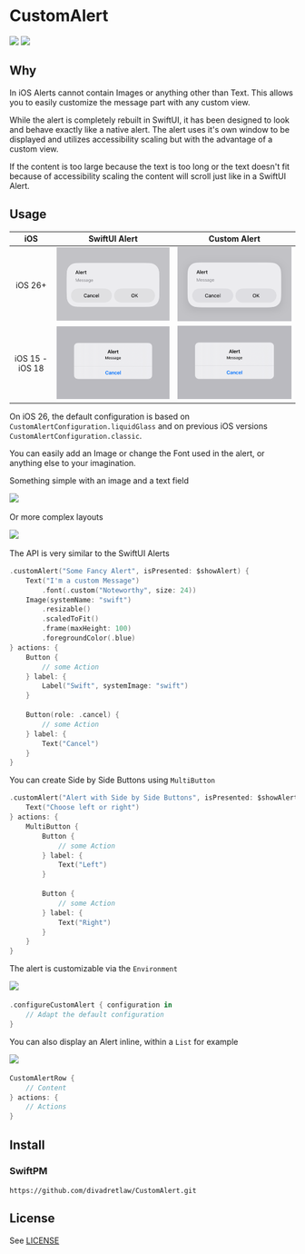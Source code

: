 # CustomAlert

[![](https://img.shields.io/endpoint?url=https%3A%2F%2Fswiftpackageindex.com%2Fapi%2Fpackages%2Fdivadretlaw%2FCustomAlert%2Fbadge%3Ftype%3Dplatforms)](https://swiftpackageindex.com/divadretlaw/CustomAlert)
[![](https://img.shields.io/endpoint?url=https%3A%2F%2Fswiftpackageindex.com%2Fapi%2Fpackages%2Fdivadretlaw%2FCustomAlert%2Fbadge%3Ftype%3Dswift-versions)](https://swiftpackageindex.com/divadretlaw/CustomAlert)

## Why

In iOS Alerts cannot contain Images or anything other than Text. This allows you to easily customize the message part with any custom view.

While the alert is completely rebuilt in SwiftUI, it has been designed to look and behave exactly like a native alert. The alert uses it's own window to be displayed and utilizes accessibility scaling but with the advantage of a custom view.

If the content is too large because the text is too long or the text doesn't fit because of accessibility scaling the content will scroll just like in a SwiftUI Alert.

## Usage

| iOS | SwiftUI Alert | Custom Alert |
|:---:|:-------------:|:------------:|
| iOS 26+ | ![Native Alert](Sources/CustomAlert/Documentation.docc/Resources/SwiftUI_liquidGlass.png) | ![Custom Alert](Sources/CustomAlert/Documentation.docc/Resources/Custom_liquidGlass.png) |
| iOS 15 - iOS 18 | ![Native Alert](Sources/CustomAlert/Documentation.docc/Resources/SwiftUI_classic.png) | ![Custom Alert](Sources/CustomAlert/Documentation.docc/Resources/Custom_classic.png) |

On iOS 26, the default configuration is based on `CustomAlertConfiguration.liquidGlass` and on previous iOS versions `CustomAlertConfiguration.classic`.

You can easily add an Image or change the Font used in the alert, or anything else to your imagination.

Something simple with an image and a text field

<img src="Sources/CustomAlert/Documentation.docc/Resources/Fancy.png" width="300">

Or more complex layouts

<img src="Sources/CustomAlert/Documentation.docc/Resources/Complex.png" width="300">

The API is very similar to the SwiftUI Alerts

```swift
.customAlert("Some Fancy Alert", isPresented: $showAlert) {
    Text("I'm a custom Message")
        .font(.custom("Noteworthy", size: 24))
    Image(systemName: "swift")
        .resizable()
        .scaledToFit()
        .frame(maxHeight: 100)
        .foregroundColor(.blue)
} actions: {
    Button {
        // some Action
    } label: {
        Label("Swift", systemImage: "swift")
    }
    
    Button(role: .cancel) {
        // some Action
    } label: {
        Text("Cancel")
    }
}
```

You can create Side by Side Buttons using `MultiButton`

```swift
.customAlert("Alert with Side by Side Buttons", isPresented: $showAlert) {
    Text("Choose left or right")
} actions: {
    MultiButton {
        Button {
            // some Action
        } label: {
            Text("Left")
        }

        Button {
            // some Action
        } label: {
            Text("Right")
        }
    }
}
```

The alert is customizable via the `Environment`

<img src="Sources/CustomAlert/Documentation.docc/Resources/CustomConfiguration.png" width="300">

```swift
.configureCustomAlert { configuration in
    // Adapt the default configuration
}
```

You can also display an Alert inline, within a `List` for example

<img src="Sources/CustomAlert/Documentation.docc/Resources/InlineAlert.png" width="300">

```swift
CustomAlertRow {
    // Content
} actions: {
    // Actions
}
```

## Install

### SwiftPM

```
https://github.com/divadretlaw/CustomAlert.git
```

## License

See [LICENSE](LICENSE)
